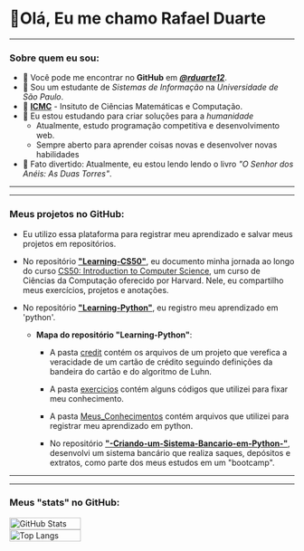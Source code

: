 # 👋Olá, Eu me chamo Rafael Duarte

---

### Sobre quem eu sou: 

- 🔭 Você pode me encontrar no **GitHub** em _**[@rduarte12](https://github.com/rduarte12)**_.
- 📑 Sou um estudante de _Sistemas de Informação_ na _Universidade de São Paulo_.
- 📒 **[ICMC](https://icmc.usp.br/)** - Insituto de Ciências Matemáticas e Computação.
- 🚩 Eu estou estudando para criar soluções para a _humanidade_
    - Atualmente, estudo programação competitiva e desenvolvimento web.
    - Sempre aberto para aprender coisas novas e desenvolver novas habilidades
- 📖 Fato divertido: Atualmente, eu estou lendo lendo o livro _"O Senhor dos Anéis: As Duas Torres"_.

---
---

### Meus projetos no **GitHub**:

- Eu utilizo  essa plataforma para registrar meu aprendizado e salvar meus projetos em repositórios.

- No repositório [**"Learning-CS50"**](https://github.com/rduarte12/Learning-Python), eu documento minha jornada ao longo do curso [CS50: Introduction to Computer Science](https://cs50.harvard.edu/), um curso de Ciências da Computação oferecido por Harvard. Nele, eu compartilho meus exercícios, projetos e anotações.

- No repositório [**"Learning-Python"**](https://github.com/rduarte12/Learning-Python), eu registro meu aprendizado em 'python'.
    - **Mapa do repositório "Learning-Python"**:

        - A pasta [credit](https://github.com/rduarte12/Learning-Python/tree/main/credit) contém os arquivos de um projeto que verefica a veracidade de um cartão de crédito seguindo definições da bandeira do cartão e do algoritmo de Luhn.

        - A pasta [exercicios](https://github.com/rduarte12/Learning-Python/tree/main/exercicios) contém alguns códigos que utilizei para fixar meu conhecimento.

        - A pasta [Meus_Conhecimentos](https://github.com/rduarte12/Learning-Python/tree/main/Meus_Conhecimentos) contém arquivos que utilizei para registrar meu aprendizado em python.

        - No repositório [**"-Criando-um-Sistema-Bancario-em-Python-"**](https://github.com/rduarte12/-Criando-um-Sistema-Bancario-em-Python-), desenvolvi um sistema bancário que realiza saques, depósitos e extratos, como parte dos meus estudos em um "bootcamp".

---
---

### Meus "stats" no **GitHub**:

<div style="display: flex; justify-content: center ; aling-items: center; flex-direction: column;">
  <img src="https://github-readme-stats.vercel.app/api?username=rduarte12&theme=transparent&bg_color=1C1C1C&border_color=000&show_icons=true&icon_color=30A3DC&title_color=ADD8E6&text_color=FFF" alt="GitHub Stats" style="width: 50%;">
  <img src="https://github-readme-stats-git-masterrstaa-rickstaa.vercel.app/api/top-langs/?username=rduarte12&layout=compact&bg_color=1C1C1C&border_color=000&title_color=ADD8E6&text_color=FFF" alt="Top Langs" style="width: 50%;">
</div>
